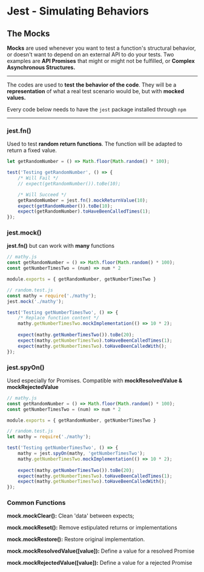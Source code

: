 # Jest - Simulating Behaviors

## The Mocks

**Mocks** are used whenever you want to test a function's structural behavior, or doesn't want to depend on an external API to do your tests. Two examples are **API Promises** that might or might not be fulfilled, or **Complex Asynchronous Structures.**

---

The codes are used to **test** **the behavior of the code**. They will be a **representation** of what a real test scenario would be, but with **mocked values.**

Every code below needs to have the `jest` package installed through `npm`

---

### jest.fn()

Used to test **random return functions**. The function will be adapted to return a fixed value.

```jsx
let getRandomNumber = () => Math.floor(Math.random() * 100);

test('Testing getRandomNumber', () => {
	/* Will Fail */
	// expect(getRandomNumber()).toBe(10);

	/* Will Succeed */
	getRandomNumber = jest.fn().mockReturnValue(10);
	expect(getRandomNumber()).toBe(10);
	expect(getRandomNumber).toHaveBeenCalledTimes(1);
});
```

### jest.mock()

**jest.fn()** but can work with **many** functions

```jsx
// mathy.js
const getRandomNumber = () => Math.floor(Math.random() * 100);
const getNumberTimesTwo = (num) => num * 2

module.exports = { getRandomNumber, getNumberTimesTwo }

// random.test.js
const mathy = require('./mathy');
jest.mock('./mathy');

test('Testing getNumberTimesTwo', () => {
	/* Replace function content */
	mathy.getNumberTimesTwo.mockImplementation(() => 10 * 2);
	
	expect(mathy.getNumberTimesTwo()).toBe(20);
	expect(mathy.getNumberTimesTwo).toHaveBeenCalledTimes(1);
	expect(mathy.getNumberTimesTwo).toHaveBeenCalledWith();
});
```

### jest.spyOn()

Used especially for Promises. Compatible with **mockResolvedValue & mockRejectedValue**

```jsx
// mathy.js
const getRandomNumber = () => Math.floor(Math.random() * 100);
const getNumberTimesTwo = (num) => num * 2

module.exports = { getRandomNumber, getNumberTimesTwo }

// random.test.js
let mathy = require('./mathy');

test('Testing getNumberTimesTwo', () => {
	mathy = jest.spyOn(mathy, 'getNumberTimesTwo');
	mathy.getNumberTimesTwo.mockImplementation(() => 10 * 2);
	
	expect(mathy.getNumberTimesTwo()).toBe(20);
	expect(mathy.getNumberTimesTwo).toHaveBeenCalledTimes(1);
	expect(mathy.getNumberTimesTwo).toHaveBeenCalledWith();
});
```

### Common Functions

**mock.mockClear():** Clean 'data' between expects;

**mock.mockReset():** Remove estipulated returns or implementations

**mock.mockRestore():** Restore original implementation.

**mock.mockResolvedValue([value]):** Define a value for a resolved Promise

**mock.mockRejectedValue([value]):** Define a value for a rejected Promise